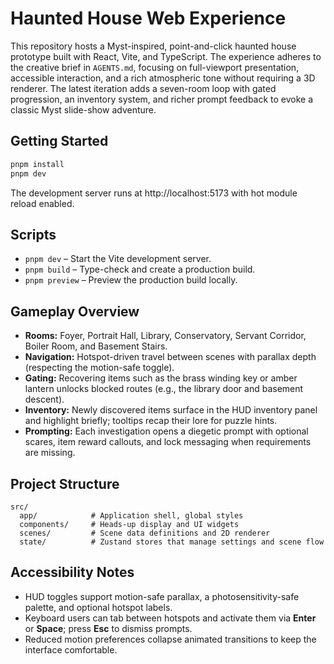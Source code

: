 # Haunted House Web Experience

This repository hosts a Myst-inspired, point-and-click haunted house prototype built with React, Vite, and TypeScript. The experience adheres to the creative brief in `AGENTS.md`, focusing on full-viewport presentation, accessible interaction, and a rich atmospheric tone without requiring a 3D renderer. The latest iteration adds a seven-room loop with gated progression, an inventory system, and richer prompt feedback to evoke a classic Myst slide-show adventure.

## Getting Started

```bash
pnpm install
pnpm dev
```

The development server runs at http://localhost:5173 with hot module reload enabled.

## Scripts

- `pnpm dev` – Start the Vite development server.
- `pnpm build` – Type-check and create a production build.
- `pnpm preview` – Preview the production build locally.

## Gameplay Overview

- **Rooms:** Foyer, Portrait Hall, Library, Conservatory, Servant Corridor, Boiler Room, and Basement Stairs.
- **Navigation:** Hotspot-driven travel between scenes with parallax depth (respecting the motion-safe toggle).
- **Gating:** Recovering items such as the brass winding key or amber lantern unlocks blocked routes (e.g., the library door and basement descent).
- **Inventory:** Newly discovered items surface in the HUD inventory panel and highlight briefly; tooltips recap their lore for puzzle hints.
- **Prompting:** Each investigation opens a diegetic prompt with optional scares, item reward callouts, and lock messaging when requirements are missing.

## Project Structure

```
src/
  app/            # Application shell, global styles
  components/     # Heads-up display and UI widgets
  scenes/         # Scene data definitions and 2D renderer
  state/          # Zustand stores that manage settings and scene flow
```

## Accessibility Notes

- HUD toggles support motion-safe parallax, a photosensitivity-safe palette, and optional hotspot labels.
- Keyboard users can tab between hotspots and activate them via **Enter** or **Space**; press **Esc** to dismiss prompts.
- Reduced motion preferences collapse animated transitions to keep the interface comfortable.
